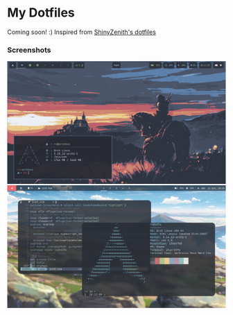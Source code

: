 # My Dotfiles

Coming soon! :)
Inspired from [ShinyZenith's dotfiles](https://github.com/shinyzenith/dotfiles)

### Screenshots

![Alt text](./.assets/screenshots/ss2.png "Screenshot 1")
![Alt text](./.assets/screenshots/ss1.png "Old config")
